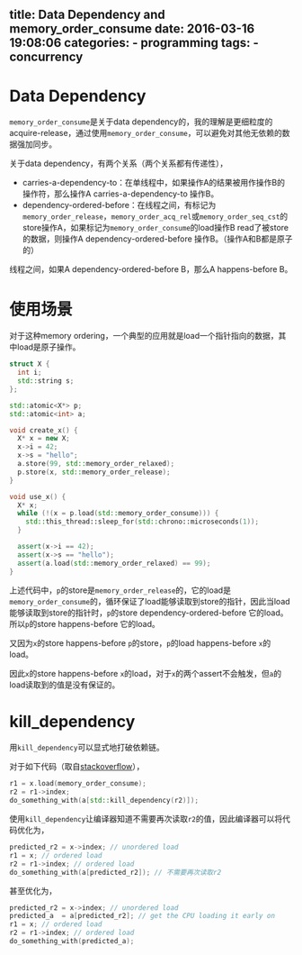 title: Data Dependency and memory_order_consume
date: 2016-03-16 19:08:06
categories:
    - programming
tags:
    - concurrency
---

# Data Dependency

`memory_order_consume`是关于data dependency的，我的理解是更细粒度的acquire-release，通过使用`memory_order_consume`，可以避免对其他无依赖的数据强加同步。

关于data dependency，有两个关系（两个关系都有传递性），

* carries-a-dependency-to：在单线程中，如果操作A的结果被用作操作B的操作符，那么操作A carries-a-dependency-to 操作B。
* dependency-ordered-before：在线程之间，有标记为`memory_order_release`，`memory_order_acq_rel`或`memory_order_seq_cst`的store操作A，如果标记为`memory_order_consume`的load操作B read了被store的数据，则操作A dependency-ordered-before 操作B。（操作A和B都是原子的）

线程之间，如果A dependency-ordered-before B，那么A happens-before B。

# 使用场景

对于这种memory ordering，一个典型的应用就是load一个指针指向的数据，其中load是原子操作。

```cpp
struct X {
  int i;
  std::string s;
};

std::atomic<X*> p;
std::atomic<int> a;

void create_x() {
  X* x = new X;
  x->i = 42;
  x->s = "hello";
  a.store(99, std::memory_order_relaxed);
  p.store(x, std::memory_order_release);
}

void use_x() {
  X* x;
  while (!(x = p.load(std::memory_order_consume))) {
    std::this_thread::sleep_for(std::chrono::microseconds(1));
  }

  assert(x->i == 42);
  assert(x->s == "hello");
  assert(a.load(std::memory_order_relaxed) == 99);
}
```

上述代码中，`p`的store是`memory_order_release`的，它的load是`memory_order_consume`的，循环保证了load能够读取到store的指针，因此当load能够读取到store的指针时，`p`的store dependency-ordered-before 它的load。所以`p`的store happens-before 它的load。

又因为`x`的store happens-before `p`的store，`p`的load happens-before `x`的load。

因此`x`的store happens-before `x`的load，对于`x`的两个assert不会触发，但`a`的load读取到的值是没有保证的。

# kill_dependency

用`kill_dependency`可以显式地打破依赖链。

对于如下代码（取自[stackoverflow](http://stackoverflow.com/questions/7150395/what-does-stdkill-dependency-do-and-why-would-i-want-to-use-it)），

```cpp
r1 = x.load(memory_order_consume);
r2 = r1->index;
do_something_with(a[std::kill_dependency(r2)]);
```

使用`kill_dependency`让编译器知道不需要再次读取`r2`的值，因此编译器可以将代码优化为，

```cpp
predicted_r2 = x->index; // unordered load
r1 = x; // ordered load
r2 = r1->index; // ordered load
do_something_with(a[predicted_r2]); // 不需要再次读取r2
```

甚至优化为，

```cpp
predicted_r2 = x->index; // unordered load
predicted_a  = a[predicted_r2]; // get the CPU loading it early on
r1 = x; // ordered load
r2 = r1->index; // ordered load
do_something_with(predicted_a);
```

